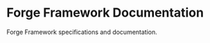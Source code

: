 Forge Framework Documentation
=============================

Forge Framework specifications and documentation.
